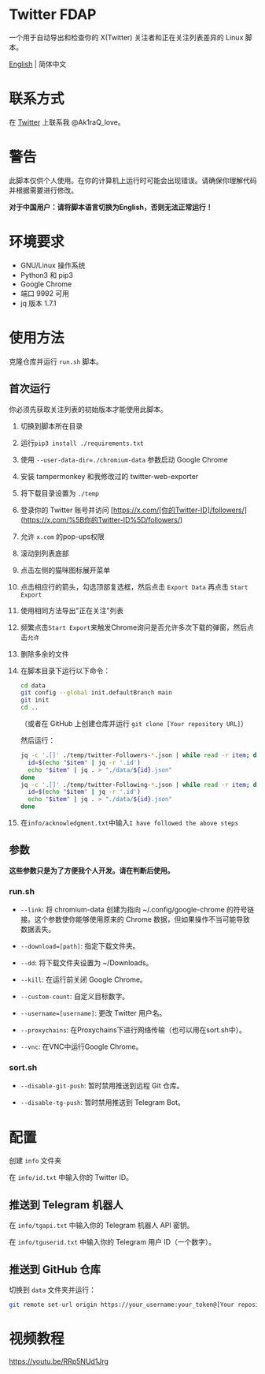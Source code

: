 # Twitter FDAP

一个用于自动导出和检查你的 X(Twitter) 关注者和正在关注列表差异的 Linux 脚本。

[English](README.md) | 简体中文

# 联系方式

在 [Twitter](https://x.com/Ak1raQ_love) 上联系我 @Ak1raQ_love。

# 警告

此脚本仅供个人使用。在你的计算机上运行时可能会出现错误。请确保你理解代码并根据需要进行修改。

**对于中国用户：请将脚本语言切换为English，否则无法正常运行！**

# 环境要求

- GNU/Linux 操作系统
- Python3 和 pip3
- Google Chrome
- 端口 9992 可用
- jq 版本 1.7.1

# 使用方法

克隆仓库并运行 `run.sh` 脚本。

## 首次运行

你必须先获取关注列表的初始版本才能使用此脚本。

1. 切换到脚本所在目录

2. 运行`pip3 install ./requirements.txt`

3. 使用 `--user-data-dir=./chromium-data` 参数启动 Google Chrome

4. 安装 tampermonkey 和我修改过的 twitter-web-exporter

5. 将下载目录设置为 `./temp`

6. 登录你的 Twitter 账号并访问 [https://x.com/[你的Twitter-ID]/followers/](https://x.com/%5B你的Twitter-ID%5D/followers/)

7. 允许 `x.com` 的pop-ups权限

8. 滚动到列表底部

9. 点击左侧的猫咪图标展开菜单

10. 点击相应行的箭头，勾选顶部复选框，然后点击 `Export Data` 再点击 `Start Export`

11. 使用相同方法导出"正在关注"列表

12. 频繁点击`Start Export`来触发Chrome询问是否允许多次下载的弹窗，然后点击`允许`

13. 删除多余的文件

14. 在脚本目录下运行以下命令：
    
    ```bash
    cd data
    git config --global init.defaultBranch main
    git init
    cd ..
    ```
    
    （或者在 GitHub 上创建仓库并运行 `git clone [Your repository URL]`）
    
    然后运行：
    
    ```bash
    jq -c '.[]' ./temp/twitter-Followers-*.json | while read -r item; do
      id=$(echo "$item" | jq -r '.id')
      echo "$item" | jq . > "./data/${id}.json"
    done
    jq -c '.[]' ./temp/twitter-Following-*.json | while read -r item; do
      id=$(echo "$item" | jq -r '.id')
      echo "$item" | jq . > "./data/${id}.json"
    done
    ```

15. 在`info/acknowledgment.txt`中输入`I have followed the above steps`   

## 参数

**这些参数只是为了方便我个人开发。请在判断后使用。**

### run.sh

- `--link`: 将 chromium-data 创建为指向 ~/.config/google-chrome 的符号链接。这个参数使你能够使用原来的 Chrome 数据，但如果操作不当可能导致数据丢失。

- `--download=[path]`: 指定下载文件夹。

- `--dd`: 将下载文件夹设置为 ~/Downloads。

- `--kill`: 在运行前关闭 Google Chrome。

- `--custom-count`: 自定义目标数字。

- `--username=[username]`: 更改 Twitter 用户名。

- `--proxychains`: 在Proxychains下进行网络传输（也可以用在sort.sh中）。

- `--vnc`: 在VNC中运行Google Chrome。

### sort.sh

- `--disable-git-push`: 暂时禁用推送到远程 Git 仓库。

- `--disable-tg-push`: 暂时禁用推送到 Telegram Bot。

# 配置

创建 `info` 文件夹

在 `info/id.txt` 中输入你的 Twitter ID。

## 推送到 Telegram 机器人

在 `info/tgapi.txt` 中输入你的 Telegram 机器人 API 密钥。

在 `info/tguserid.txt` 中输入你的 Telegram 用户 ID（一个数字）。

## 推送到 GitHub 仓库

切换到 `data` 文件夹并运行：

```bash
git remote set-url origin https://your_username:your_token@[Your repository URL]
```

# 视频教程

https://youtu.be/RRp5NUd1Jrg

